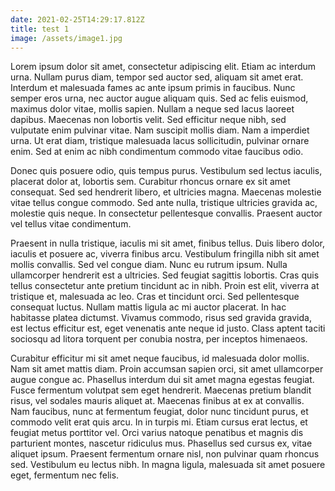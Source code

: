 ```yaml
---
date: 2021-02-25T14:29:17.812Z
title: test 1
image: /assets/image1.jpg
---
```

Lorem ipsum dolor sit amet, consectetur adipiscing elit. Etiam ac interdum urna. Nullam purus diam, tempor sed auctor sed, aliquam sit amet erat. Interdum et malesuada fames ac ante ipsum primis in faucibus. Nunc semper eros urna, nec auctor augue aliquam quis. Sed ac felis euismod, maximus dolor vitae, mollis sapien. Nullam a neque sed lacus laoreet dapibus. Maecenas non lobortis velit. Sed efficitur neque nibh, sed vulputate enim pulvinar vitae. Nam suscipit mollis diam. Nam a imperdiet urna. Ut erat diam, tristique malesuada lacus sollicitudin, pulvinar ornare enim. Sed at enim ac nibh condimentum commodo vitae faucibus odio.

Donec quis posuere odio, quis tempus purus. Vestibulum sed lectus iaculis, placerat dolor at, lobortis sem. Curabitur rhoncus ornare ex sit amet consequat. Sed sed hendrerit libero, et ultricies magna. Maecenas molestie vitae tellus congue commodo. Sed ante nulla, tristique ultricies gravida ac, molestie quis neque. In consectetur pellentesque convallis. Praesent auctor vel tellus vitae condimentum.

Praesent in nulla tristique, iaculis mi sit amet, finibus tellus. Duis libero dolor, iaculis et posuere ac, viverra finibus arcu. Vestibulum fringilla nibh sit amet mollis convallis. Sed vel congue diam. Nunc eu rutrum ipsum. Nulla ullamcorper hendrerit est a ultricies. Sed feugiat sagittis lobortis. Cras quis tellus consectetur ante pretium tincidunt ac in nibh. Proin est elit, viverra at tristique et, malesuada ac leo. Cras et tincidunt orci. Sed pellentesque consequat luctus. Nullam mattis ligula ac mi auctor placerat. In hac habitasse platea dictumst. Vivamus commodo, risus sed gravida gravida, est lectus efficitur est, eget venenatis ante neque id justo. Class aptent taciti sociosqu ad litora torquent per conubia nostra, per inceptos himenaeos.

Curabitur efficitur mi sit amet neque faucibus, id malesuada dolor mollis. Nam sit amet mattis diam. Proin accumsan sapien orci, sit amet ullamcorper augue congue ac. Phasellus interdum dui sit amet magna egestas feugiat. Fusce fermentum volutpat sem eget hendrerit. Maecenas pretium blandit risus, vel sodales mauris aliquet at. Maecenas finibus at ex at convallis. Nam faucibus, nunc at fermentum feugiat, dolor nunc tincidunt purus, et commodo velit erat quis arcu. In in turpis mi. Etiam cursus erat lectus, et feugiat metus porttitor vel. Orci varius natoque penatibus et magnis dis parturient montes, nascetur ridiculus mus. Phasellus sed cursus ex, vitae aliquet ipsum. Praesent fermentum ornare nisl, non pulvinar quam rhoncus sed. Vestibulum eu lectus nibh. In magna ligula, malesuada sit amet posuere eget, fermentum nec felis.